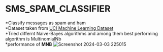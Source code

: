 # SMS_SPAM_CLASSIFIER
*Classify messages as spam and ham</br>
*Dataset taken from <a href="https://www.kaggle.com/datasets/uciml/sms-spam-collection-dataset">UCI Machine Learning Dataset</a></br>
*Tried differnt Naive-Bayes algorithms and among them best performing algorithm is MultinomialNb</br>
*performance of <b>MNB</b> 
![Screenshot 2024-03-03 225015](https://github.com/mdSahilaman/SMS_SPAM_CLASSIFIER/assets/126327776/b38e1645-25b3-4499-8187-56feb5ac8b4e)
